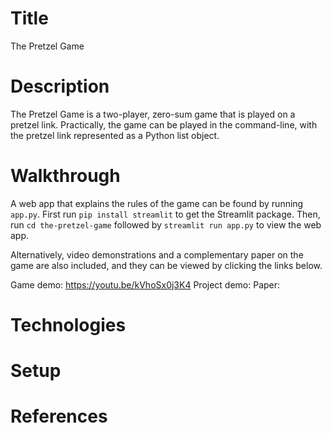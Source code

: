 # Title

The Pretzel Game

# Description

The Pretzel Game is a two-player, zero-sum game that is played on a pretzel link. Practically, the game can be played in the command-line, with the pretzel link represented as a Python list object.

# Walkthrough

A web app that explains the rules of the game can be found by running `app.py`. First run `pip install streamlit` to get the Streamlit package. Then, run `cd the-pretzel-game` followed by `streamlit run app.py` to view the web app.

Alternatively, video demonstrations and a complementary paper on the game are also included, and they can be viewed by clicking the links below.

Game demo: https://youtu.be/kVhoSx0j3K4
Project demo:
Paper: 


# Technologies

# Setup

# References